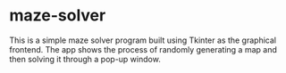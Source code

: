 # maze-solver

This is a simple maze solver program built using Tkinter as the graphical frontend. The
app shows the process of randomly generating a map and then solving it through a pop-up
window.
